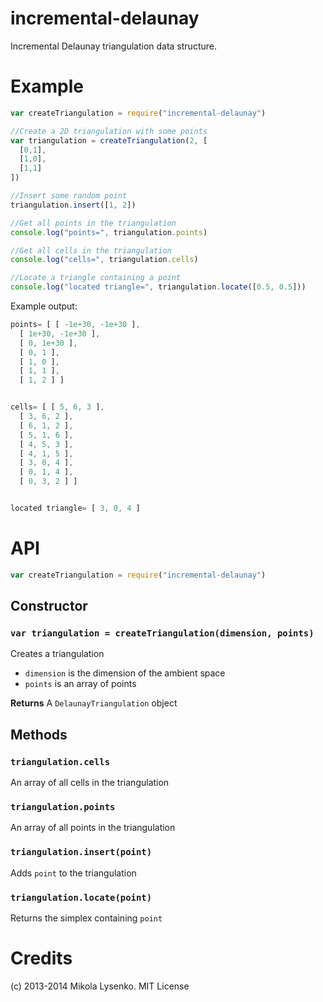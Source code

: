 incremental-delaunay
====================
Incremental Delaunay triangulation data structure.

# Example

```javascript
var createTriangulation = require("incremental-delaunay")

//Create a 2D triangulation with some points
var triangulation = createTriangulation(2, [
  [0,1],
  [1,0],
  [1,1]
])

//Insert some random point
triangulation.insert([1, 2])

//Get all points in the triangulation
console.log("points=", triangulation.points)

//Get all cells in the triangulation
console.log("cells=", triangulation.cells)

//Locate a triangle containing a point
console.log("located triangle=", triangulation.locate([0.5, 0.5]))
```

Example output:

```javascript
points= [ [ -1e+30, -1e+30 ],
  [ 1e+30, -1e+30 ],
  [ 0, 1e+30 ],
  [ 0, 1 ],
  [ 1, 0 ],
  [ 1, 1 ],
  [ 1, 2 ] ]


cells= [ [ 5, 6, 3 ],
  [ 3, 6, 2 ],
  [ 6, 1, 2 ],
  [ 5, 1, 6 ],
  [ 4, 5, 3 ],
  [ 4, 1, 5 ],
  [ 3, 0, 4 ],
  [ 0, 1, 4 ],
  [ 0, 3, 2 ] ]


located triangle= [ 3, 0, 4 ]
```

# API

```javascript
var createTriangulation = require("incremental-delaunay")
```

## Constructor

### `var triangulation = createTriangulation(dimension, points)`
Creates a triangulation

* `dimension` is the dimension of the ambient space
* `points` is an array of points

**Returns** A `DelaunayTriangulation` object

## Methods

### `triangulation.cells`
An array of all cells in the triangulation

### `triangulation.points`
An array of all points in the triangulation

### `triangulation.insert(point)`
Adds `point` to the triangulation

### `triangulation.locate(point)`
Returns the simplex containing `point`

# Credits
(c) 2013-2014 Mikola Lysenko. MIT License